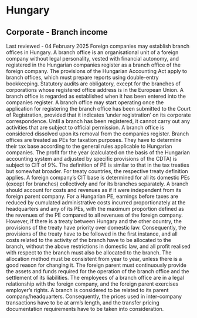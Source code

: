# Hungary
## Corporate - Branch income
Last reviewed - 04 February 2025
Foreign companies may establish branch offices in Hungary. A branch office is an organisational unit of a foreign company without legal personality, vested with financial autonomy, and registered in the Hungarian companies register as a branch office of the foreign company. The provisions of the Hungarian Accounting Act apply to branch offices, which must prepare reports using double-entry bookkeeping. Statutory audits are obligatory, except for the branches of corporations whose registered office address is in the European Union.
A branch office is regarded as established when it has been entered into the companies register. A branch office may start operating once the application for registering the branch office has been submitted to the Court of Registration, provided that it indicates ‘under registration’ on its corporate correspondence. Until a branch has been registered, it cannot carry out any activities that are subject to official permission. A branch office is considered dissolved upon its removal from the companies register.
Branch offices are treated as PEs for taxation purposes. They have to determine their tax base according to the general rules applicable to Hungarian companies. The profit for the year (calculated on the basis of the Hungarian accounting system and adjusted by specific provisions of the CDTA) is subject to CIT of 9%. The definition of PE is similar to that in the tax treaties but somewhat broader. For treaty countries, the respective treaty definition applies.
A foreign company’s CIT base is determined for all its domestic PEs (except for branches) collectively and for its branches separately. A branch should account for costs and revenues as if it were independent from its foreign parent company.
For a Hungarian PE, earnings before taxes are reduced by cumulated administrative costs incurred proportionately at the headquarters and any of its PEs, with the maximum proportion defined as the revenues of the PE compared to all revenues of the foreign company.
However, if there is a treaty between Hungary and the other country, the provisions of the treaty have priority over domestic law. Consequently, the provisions of the treaty have to be followed in the first instance, and all costs related to the activity of the branch have to be allocated to the branch, without the above restrictions in domestic law, and all profit realised with respect to the branch must also be allocated to the branch. The allocation method must be consistent from year to year, unless there is a good reason for changing it.
The foreign parent must continuously provide the assets and funds required for the operation of the branch office and the settlement of its liabilities. The employees of a branch office are in a legal relationship with the foreign company, and the foreign parent exercises employer’s rights. A branch is considered to be related to its parent company/headquarters. Consequently, the prices used in inter-company transactions have to be at arm’s length, and the transfer pricing documentation requirements have to be taken into consideration.
